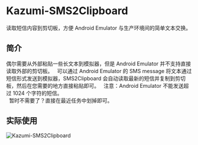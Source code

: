 # Kazumi-SMS2Clipboard
读取短信内容到剪切板，方便 Android Emulator 与生产环境间的简单文本交换。

## 简介  
偶尔需要从外部粘贴一些长文本到模拟器，但是 Android Emulator 并不支持直接读取外部的剪切板。  
可以通过 Android Emulator 的 SMS message 将文本通过短信形式发送到模拟器，SMS2Clipboard 会自动读取最新的短信并复制到剪切板，然后在您需要的地方直接粘贴即可。  
注意：Android Emulator 不能发送超过 1024 个字符的短信。  
  
暂时不需要了？直接在最近任务中划掉即可。  

## 实际使用  
![Kazumi-SMS2Clipboard](https://raw.githubusercontent.com/yuki-ryoko/Kazumi-SMS2Clipboard/master/preview.gif)
